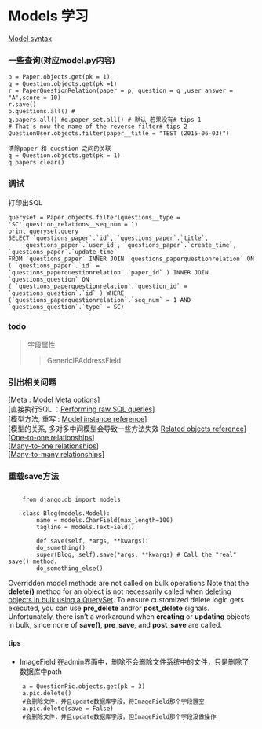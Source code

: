 Models 学习
===================================
[Model syntax](https://docs.djangoproject.com/en/1.8/topics/db/models/)
### 一些查询(对应model.py内容)
    p = Paper.objects.get(pk = 1)
    q = Question.objects.get(pk =1)
    r = PaperQuestionRelation(paper = p, question = q ,user_answer = "A",score = 10)
    r.save()
    p.questions.all() # 
    q.papers.all() #q.paper_set.all() # 默认 若果没有# tips 1
    # That's now the name of the reverse filter# tips 2
    QuestionUser.objects.filter(paper__title = "TEST (2015-06-03)")  

    清除paper 和 question 之间的关联
    q = Question.objects.get(pk = 1)
    q.papers.clear()

### 调试
打印出SQL
    
    queryset = Paper.objects.filter(questions__type = 'SC',question_relations__seq_num = 1)
    print queryset.query
    SELECT `questions_paper`.`id`, `questions_paper`.`title`, 
        `questions_paper`.`user_id`, `questions_paper`.`create_time`, `questions_paper`.`update_time` 
    FROM `questions_paper` INNER JOIN `questions_paperquestionrelation` ON 
    ( `questions_paper`.`id` = `questions_paperquestionrelation`.`paper_id` ) INNER JOIN `questions_question` ON 
    ( `questions_paperquestionrelation`.`question_id` = `questions_question`.`id` ) WHERE 
    (`questions_paperquestionrelation`.`seq_num` = 1 AND `questions_question`.`type` = SC)

###  todo
> 字段属性
> > GenericIPAddressField
>

### 引出相关问题
\[Meta : [Model Meta options](https://docs.djangoproject.com/en/1.8/ref/models/options/)\] <br />
\[直接执行SQL ：[Performing raw SQL queries](https://docs.djangoproject.com/en/1.8/topics/db/sql/)\]<br/>
\[模型方法, 重写 : [Model instance reference](https://docs.djangoproject.com/en/1.8/ref/models/instances/)\]<br/>
\[模型的关系, 多对多中间模型会导致一些方法失效 [Related objects reference](https://docs.djangoproject.com/en/1.8/ref/models/relations/)\]<br/>
\[[One-to-one relationships](https://docs.djangoproject.com/en/1.8/topics/db/examples/one_to_one/)\]<br/>
\[[Many-to-one relationships](https://docs.djangoproject.com/en/1.8/topics/db/examples/many_to_one/)\]<br/>
\[[Many-to-many relationships](https://docs.djangoproject.com/en/1.8/topics/db/examples/many_to_many/)\]<br/>


### 重载save方法
```
    
    from django.db import models
    
    class Blog(models.Model):
        name = models.CharField(max_length=100)
        tagline = models.TextField()
        
        def save(self, *args, **kwargs):
        do_something()
        super(Blog, self).save(*args, **kwargs) # Call the "real" save() method.
        do_something_else()
```

Overridden model methods are not called on bulk operations 
Note that the **delete()** method for an object is not necessarily called when [deleting objects in bulk using a QuerySet](https://docs.djangoproject.com/en/1.8/topics/db/queries/#topics-db-queries-delete). 
To ensure customized delete logic gets executed, 
you can use **pre_delete** and/or **post_delete** signals.
Unfortunately, there isn’t a workaround when **creating** or **updating** objects in bulk, since none of **save()**, **pre_save**, and **post_save** are called.<br/>

#### tips
* ImageField 在admin界面中，删除不会删除文件系统中的文件，只是删除了数据库中path
```    
    a = QuestionPic.objects.get(pk = 3)
    a.pic.delete()
    #会删除文件，并且update数据库字段，将ImageField那个字段置空
    a.pic.delete(save = False)
    #会删除文件，并且update数据库字段，但ImageField那个字段没做操作
```

